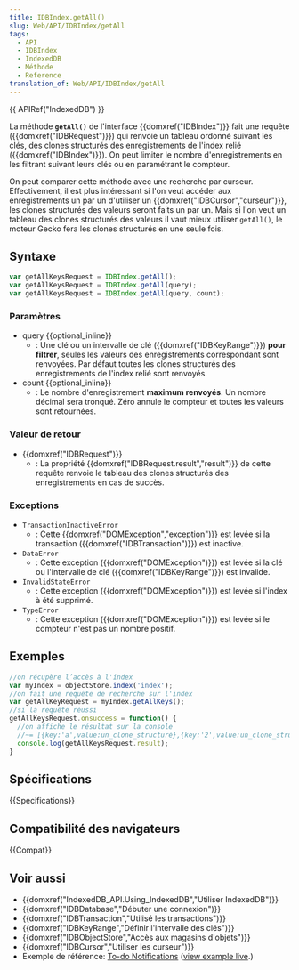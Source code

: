 ```yaml
---
title: IDBIndex.getAll()
slug: Web/API/IDBIndex/getAll
tags:
  - API
  - IDBIndex
  - IndexedDB
  - Méthode
  - Reference
translation_of: Web/API/IDBIndex/getAll
---
```


{{ APIRef("IndexedDB") }}

La méthode **`getAll()`** de l'interface {{domxref("IDBIndex")}} fait une requête ({{domxref("IDBRequest")}}) qui renvoie un tableau ordonné suivant les clés, des clones structurés des enregistrements de l'index relié ({{domxref("IDBIndex")}}). On peut limiter le nombre d'enregistrements en les filtrant suivant leurs clés ou en paramétrant le compteur.

On peut comparer cette méthode avec une recherche par curseur. Effectivement, il est plus intéressant si l'on veut accéder aux enregistrements un par un d'utiliser un {{domxref("IDBCursor","curseur")}}, les clones structurés des valeurs seront faits un par un. Mais si l'on veut un tableau des clones structurés des valeurs il vaut mieux utiliser `getAll()`, le moteur Gecko fera les clones structurés en une seule fois.

## Syntaxe

```js
var getAllKeysRequest = IDBIndex.getAll();
var getAllKeysRequest = IDBIndex.getAll(query);
var getAllKeysRequest = IDBIndex.getAll(query, count);
```

### Paramètres

- query {{optional_inline}}
  - : Une clé ou un intervalle de clé ({{domxref("IDBKeyRange")}}) **pour filtrer**, seules les valeurs des enregistrements correspondant sont renvoyées. Par défaut toutes les clones structurés des enregistrements de l'index relié sont renvoyés.
- count {{optional_inline}}
  - : Le nombre d'enregistrement **maximum renvoyés**. Un nombre décimal sera tronqué. Zéro annule le compteur et toutes les valeurs sont retournées.

### Valeur de retour

- {{domxref("IDBRequest")}}
  - : La propriété {{domxref("IDBRequest.result","result")}} de cette requête renvoie le tableau des clones structurés des enregistrements en cas de succès.

### Exceptions

- `TransactionInactiveError`
  - : Cette {{domxref("DOMException","exception")}} est levée si la transaction ({{domxref("IDBTransaction")}}) est inactive.
- `DataError`
  - : Cette exception ({{domxref("DOMException")}}) est levée si la clé ou l'intervalle de clé ({{domxref("IDBKeyRange")}}) est invalide.
- `InvalidStateError`
  - : Cette exception ({{domxref("DOMException")}}) est levée si l'index à été supprimé.
- `TypeError`
  - : Cette exception ({{domxref("DOMException")}}) est levée si le compteur n'est pas un nombre positif.

## Exemples

```js
//on récupère l’accès à l'index
var myIndex = objectStore.index('index');
//on fait une requête de recherche sur l'index
var getAllKeyRequest = myIndex.getAllKeys();
//si la requête réussi
getAllKeysRequest.onsuccess = function() {
  //on affiche le résultat sur la console
  //~= [{key:'a',value:un_clone_structuré},{key:'2',value:un_clone_structuré},...]
  console.log(getAllKeysRequest.result);
}
```

## Spécifications

{{Specifications}}

## Compatibilité des navigateurs

{{Compat}}

## Voir aussi

- {{domxref("IndexedDB_API.Using_IndexedDB","Utiliser IndexedDB")}}
- {{domxref("IDBDatabase","Débuter une connexion")}}
- {{domxref("IDBTransaction","Utilisé les transactions")}}
- {{domxref("IDBKeyRange","Définir l'intervalle des clés")}}
- {{domxref("IDBObjectStore","Accès aux magasins d'objets")}}
- {{domxref("IDBCursor","Utiliser les curseur")}}
- Exemple de référence: [To-do Notifications](https://github.com/mdn/dom-examples/tree/main/to-do-notifications) ([view example live](https://mdn.github.io/dom-examples/to-do-notifications/).)
